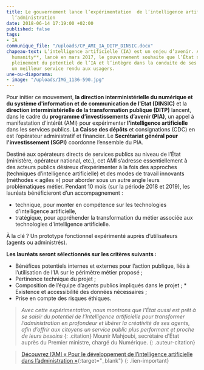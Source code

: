 ```yaml
---
title: Le gouvernement lance l’expérimentation  de l’intelligence artificielle dans
  l’administration
date: 2018-06-14 17:19:00 +02:00
published: false
tags:
- IA
communique_file: "/uploads/CP_AMI_IA_DITP_DINSIC.docx"
chapeau-text: L’intelligence artificielle (IA) est un enjeu d’avenir. Avec **AI for
  humanity**, lancé en mars 2017, le gouvernement souhaite que l’État se saisisse
  pleinement du potentiel de l’IA et l’intègre dans la conduite de ses missions, pour
  un meilleur service rendu aux usagers.
une-ou-diaporama:
- image: "/uploads/IMG_1136-590.jpg"
---
```


Pour initier ce mouvement, **la direction interministérielle du numérique et du système d'information et de communication de l'Etat (DINSIC)** et la **direction interministérielle de la transformation publique (DITP)** lancent, dans le cadre du **programme d’investissements d’avenir (PIA)**, un appel à manifestation d'intérêt (AMI) pour expérimenter **l’intelligence artificielle** dans les services publics. **La Caisse des dépôts** et consignations (CDC) en est l’opérateur administratif et financier. Le **Secrétariat général pour l'investissement (SGPI)** coordonne l’ensemble du PIA. 

Destiné aux opérateurs directs de services publics au niveau de l’État (ministère, opérateur national, etc.), cet AMI s’adresse essentiellement à des acteurs publics désireux d’expérimenter à la fois des approches (techniques d’intelligence artificielle) et des modes de travail innovants (méthodes « agiles ») pour aborder sous un autre angle leurs problématiques métier. Pendant 10 mois (sur la période 2018 et 2019), les lauréats bénéficieront d’un accompagnement : 

* technique, pour monter en compétence sur les technologies d'intelligence artificielle, 
* tratégique, pour appréhender la transformation du métier associée aux technologies d'intelligence artificielle. 

À la clé ? Un prototype fonctionnel expérimenté auprès d’utilisateurs (agents ou administrés). 

**Les lauréats seront sélectionnés sur les critères suivants :**
* Bénéfices potentiels internes et externes pour l’action publique, liés à l’utilisation de l’IA sur le périmètre métier proposé ; 
* Pertinence technique du projet ; 
* Composition de l’équipe d’agents publics impliqués dans le projet ; * Existence et accessibilité des données nécessaires ; 
* Prise en compte des risques éthiques. 
 
> *Avec cette expérimentation, nous montrons que l’État aussi est prêt à se saisir du potentiel de l’Intelligence artificielle pour transformer l’administration en profondeur et libérer la créativité de ses agents, afin d’offrir aux citoyens un service public plus performant et proche de leurs besoins*
{: .citation}
>Mounir Mahjoubi, secrétaire d’État auprès du Premier ministre, chargé du Numérique. 
{: .auteur-citation}

> [Découvrez l’AMI « Pour le développement de l’intelligence artificielle dans l’administration »](www.demarches-simplifiees.fr/commencer/ami-intelligence-artificielle){:target="_blank"}
{: .lien-important}
